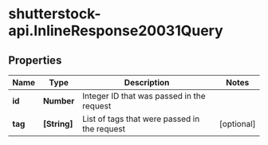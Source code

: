# shutterstock-api.InlineResponse20031Query

## Properties
Name | Type | Description | Notes
------------ | ------------- | ------------- | -------------
**id** | **Number** | Integer ID that was passed in the request | 
**tag** | **[String]** | List of tags that were passed in the request | [optional] 


